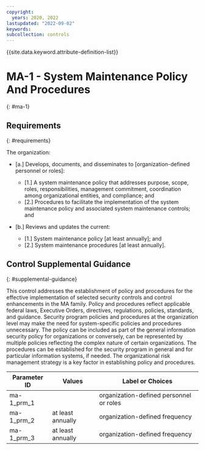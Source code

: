 ```yaml
---
copyright:
  years: 2020, 2022
lastupdated: "2022-09-02"
keywords: 
subcollection: controls
---
```



{{site.data.keyword.attribute-definition-list}}


# MA-1 - System Maintenance Policy And Procedures
{: #ma-1}

## Requirements
{: #requirements}

The organization:

- \[a.\] Develops, documents, and disseminates to [organization-defined personnel or roles]:

  - \[1.\] A system maintenance policy that addresses purpose, scope, roles, responsibilities, management commitment, coordination among organizational entities, and compliance; and
  - \[2.\] Procedures to facilitate the implementation of the system maintenance policy and associated system maintenance controls; and

- \[b.\] Reviews and updates the current:

  - \[1.\] System maintenance policy [at least annually]; and
  - \[2.\] System maintenance procedures [at least annually].

## Control Supplemental Guidance
{: #supplemental-guidance}

This control addresses the establishment of policy and procedures for the effective implementation of selected security controls and control enhancements in the MA family. Policy and procedures reflect applicable federal laws, Executive Orders, directives, regulations, policies, standards, and guidance. Security program policies and procedures at the organization level may make the need for system-specific policies and procedures unnecessary. The policy can be included as part of the general information security policy for organizations or conversely, can be represented by multiple policies reflecting the complex nature of certain organizations. The procedures can be established for the security program in general and for particular information systems, if needed. The organizational risk management strategy is a key factor in establishing policy and procedures.

| Parameter ID | Values | Label or Choices |
|---|---|---|
| ma-1_prm_1 |  | organization-defined personnel or roles |
| ma-1_prm_2 | at least annually | organization-defined frequency |
| ma-1_prm_3 | at least annually | organization-defined frequency |

